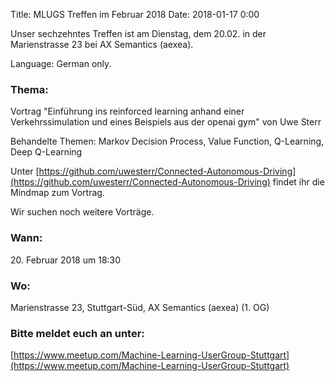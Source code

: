 Title: MLUGS Treffen im Februar 2018
Date: 2018-01-17 0:00

Unser sechzehntes Treffen ist am Dienstag, dem 20.02. in der Marienstrasse 23 bei AX Semantics (aexea).

Language: German only.

### Thema:

Vortrag "Einführung ins reinforced learning anhand einer Verkehrssimulation und eines Beispiels aus der openai gym" von Uwe Sterr

Behandelte Themen: Markov Decision Process, Value Function, Q-Learning, Deep Q-Learning

Unter [https://github.com/uwesterr/Connected-Autonomous-Driving](https://github.com/uwesterr/Connected-Autonomous-Driving) findet ihr die Mindmap zum Vortrag.

Wir suchen noch weitere Vorträge.


### Wann:

<p>20. Februar 2018 um 18:30</p>  

### Wo:

Marienstrasse 23, Stuttgart-Süd, AX Semantics (aexea) (1. OG)

### Bitte meldet euch an unter:
[https://www.meetup.com/Machine-Learning-UserGroup-Stuttgart](https://www.meetup.com/Machine-Learning-UserGroup-Stuttgart)
